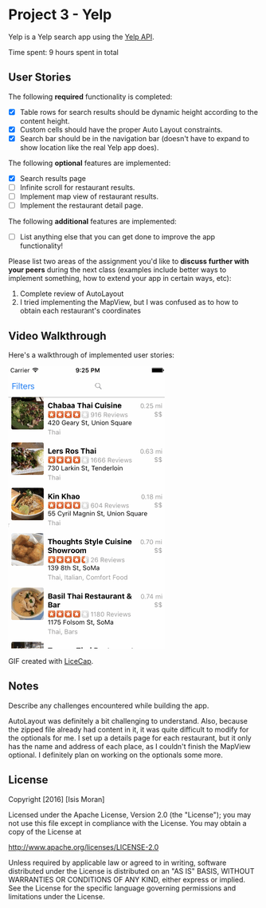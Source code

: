 # Project 3 - Yelp

Yelp is a Yelp search app using the [Yelp API](http://www.yelp.com/developers/documentation/v2/search_api).

Time spent: 9 hours spent in total

## User Stories

The following **required** functionality is completed:

- [x] Table rows for search results should be dynamic height according to the content height.
- [x] Custom cells should have the proper Auto Layout constraints.
- [x] Search bar should be in the navigation bar (doesn't have to expand to show location like the real Yelp app does).

The following **optional** features are implemented:

- [x] Search results page
- [ ] Infinite scroll for restaurant results.
- [ ] Implement map view of restaurant results.
- [ ] Implement the restaurant detail page.

The following **additional** features are implemented:

- [ ] List anything else that you can get done to improve the app functionality!

Please list two areas of the assignment you'd like to **discuss further with your peers** during the next class (examples include better ways to implement something, how to extend your app in certain ways, etc):

1. Complete review of AutoLayout
2. I tried implementing the MapView, but I was confused as to how to obtain each restaurant's coordinates

## Video Walkthrough 

Here's a walkthrough of implemented user stories:

![Walkthrough](basicYelp2.gif)

GIF created with [LiceCap](http://www.cockos.com/licecap/).

## Notes

Describe any challenges encountered while building the app.

AutoLayout was definitely a bit challenging to understand. Also, because the zipped file already had content in it, it was quite difficult to modify for the optionals for me. I set up a details page for each restaurant, but it only has the name and address of each place, as I couldn't finish the MapView optional. I definitely plan on working on the optionals some more. 

## License

Copyright [2016] [Isis Moran]

Licensed under the Apache License, Version 2.0 (the "License");
you may not use this file except in compliance with the License.
You may obtain a copy of the License at

http://www.apache.org/licenses/LICENSE-2.0

Unless required by applicable law or agreed to in writing, software
distributed under the License is distributed on an "AS IS" BASIS,
WITHOUT WARRANTIES OR CONDITIONS OF ANY KIND, either express or implied.
See the License for the specific language governing permissions and
limitations under the License.
